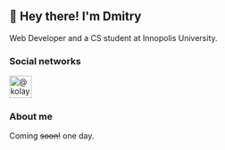 ## :wave: Hey there! I'm Dmitry

Web Developer and a CS student at Innopolis University.

### Social networks

<a href="https://t.me/dmitry5567" target="blank"><img align="center" src="https://upload.wikimedia.org/wikipedia/commons/thumb/8/82/Telegram_logo.svg/2048px-Telegram_logo.svg.png" alt="@kolayne" height="40" width="40" /></a>

### About me

Coming ~~soon!~~ one day.


<!--
**Trunn5/Trunn5** is a ✨ _special_ ✨ repository because its `README.md` (this file) appears on your GitHub profile.

Here are some ideas to get you started:

- 🔭 I’m currently working on ...
- 🌱 I’m currently learning ...
- 👯 I’m looking to collaborate on ...
- 🤔 I’m looking for help with ...
- 💬 Ask me about ...
- 📫 How to reach me: ...
- 😄 Pronouns: ...
- ⚡ Fun fact: ...
-->
